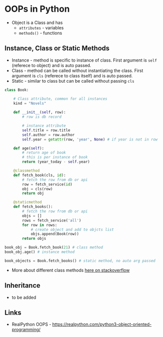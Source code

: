# OOPs in Python

- Object is a Class and has
  - `attributes` - variables
  - `methods()` - functions

## Instance, Class or Static Methods

- Instance - method is specific to instance of class. First argument is `self` (referece to object) and is auto passed.
- Class - method can be called without instantiating the class. First argument is `cls` (referece to class itself) and is auto passed.
- Static - similar to class but can be called without passing `cls`

```python
class Book:

    # Class attribute, common for all instances
    kind = "Novels"
    
    def __init__(self, row):
        # row is db record

        # instance attribute
        self.title = row.title
        self.author = row.author
        self.year = getattr(row, 'year', None) # if year is not in row

    def age(self):
        # return age of book
        # this is per instance of book
        return (year_today - self.year)

    @classmethod
    def fetch_book(cls, id):
        # fetch the row from db or api
        row = fetch_service(id)
        obj = cls(row)
        return obj

    @staticmethod
    def fetch_books():
        # fetch the row from db or api
        objs = []
        rows = fetch_service('all')
        for row in rows:
            # create object and add to objcts list
            objs.append(Book(row))
        return objs

book_obj = Book.fetch_book(21) # class method
book_obj.age() # instance method

book_objects = Book.fetch_books() # static method, no auto arg passed

```

- More about different class methods [here on stackoverflow](https://stackoverflow.com/a/12179752/1055028)

## Inheritance

- to be added

## Links

- RealPython OOPS - <https://realpython.com/python3-object-oriented-programming/>


